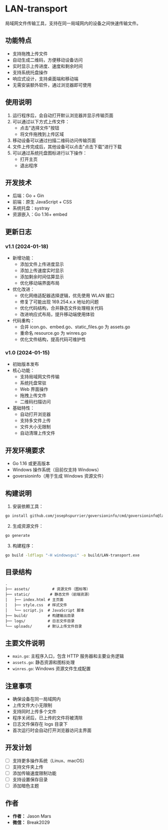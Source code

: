 # LAN-transport

局域网文件传输工具，支持在同一局域网内的设备之间快速传输文件。

## 功能特点

- 支持拖拽上传文件
- 自动生成二维码，方便移动设备访问
- 实时显示上传进度、速度和剩余时间
- 支持系统托盘操作
- 响应式设计，支持桌面端和移动端
- 无需安装额外软件，通过浏览器即可使用

## 使用说明

1. 运行程序后，会自动打开默认浏览器并显示传输页面
2. 可以通过以下方式上传文件：
   - 点击"选择文件"按钮
   - 将文件拖拽到上传区域
3. 移动设备可以通过扫描二维码访问传输页面
4. 文件上传完成后，其他设备可以点击"点击下载"进行下载
5. 可以通过系统托盘图标进行以下操作：
   - 打开主页
   - 退出程序

## 开发技术

- 后端：Go + Gin
- 前端：原生 JavaScript + CSS
- 系统托盘：systray
- 资源嵌入：Go 1.16+ embed

## 更新日志

### v1.1 (2024-01-18)
- 新增功能：
  - 添加文件上传进度显示
  - 添加上传速度实时显示
  - 添加剩余时间估算显示
  - 优化移动端界面布局
- 优化改进：
  - 优化网络适配器选择逻辑，优先使用 WLAN 接口
  - 修复了可能出现 169.254.x.x 地址的问题
  - 优化代码结构，合并静态文件处理相关代码
  - 改进响应式布局，提升移动端使用体验
- 代码重构：
  - 合并 icon.go、embed.go、static_files.go 为 assets.go
  - 重命名 resource.go 为 winres.go
  - 优化文件结构，提高代码可维护性

### v1.0 (2024-01-15)
- 初始版本发布
- 核心功能：
  - 支持局域网文件传输
  - 系统托盘常驻
  - Web 界面操作
  - 拖拽上传文件
  - 二维码扫描访问
- 基础特性：
  - 自动打开浏览器
  - 支持多文件上传
  - 文件大小无限制
  - 自动清理上传文件

## 开发环境要求

- Go 1.16 或更高版本
- Windows 操作系统（目前仅支持 Windows）
- goversioninfo（用于生成 Windows 资源文件）

## 构建说明

1. 安装依赖工具：
```bash
go install github.com/josephspurrier/goversioninfo/cmd/goversioninfo@latest
```

2. 生成资源文件：
```bash
go generate
```

3. 构建程序：
```bash
go build -ldflags "-H windowsgui" -o build/LAN-transport.exe
```

## 目录结构

```
.
├── assets/          # 资源文件（图标等）
├── static/         # 静态文件（前端资源）
│   ├── index.html # 主页面
│   ├── style.css  # 样式文件
│   └── script.js  # JavaScript 脚本
├── build/         # 构建输出目录
├── logs/          # 日志文件目录
└── uploads/       # 默认上传文件目录
```

## 主要文件说明

- `main.go`: 主程序入口，包含 HTTP 服务器和主要业务逻辑
- `assets.go`: 静态资源和图标处理
- `winres.go`: Windows 资源文件生成配置

## 注意事项

- 确保设备在同一局域网内
- 上传文件大小无限制
- 支持同时上传多个文件
- 程序关闭后，已上传的文件将被清除
- 日志文件保存在 logs 目录下
- 首次运行时会自动打开浏览器访问主界面

## 开发计划

- [ ] 支持更多操作系统（Linux、macOS）
- [ ] 支持文件夹上传
- [ ] 添加传输速度限制功能
- [ ] 支持设置保存目录
- [ ] 添加暗色主题

## 作者

- **作者：** Jason Mars
- **微信：** Break2029
